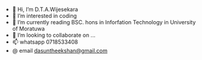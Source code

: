 - 👋 Hi, I’m D.T.A.Wijesekara
- 👀 I’m interested in coding
- 🌱 I’m currently reading BSC. hons in Inforfation Technology in University of Moratuwa
- 💞️ I’m looking to collaborate on ...
- 📫 whatsapp 0718533408
- @   email dasuntheekshan@gmail.com

<!---
DTA-Wijesekara/DTA-Wijesekara is a ✨ special ✨ repository because its `README.md` (this file) appears on your GitHub profile.
You can click the Preview link to take a look at your changes.
--->
